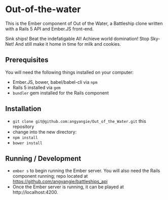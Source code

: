 # Out-of-the-water

This is the Ember component of Out of the Water, a Battleship clone written with a Rails 5 API and Ember.JS front-end.

Sink ships! Beat the indefatigable AI! Achieve world domination! Stop Sky-Net! And still make it home in time for milk and cookies.

## Prerequisites

You will need the following things installed on your computer:

* Ember.JS, bower, babel/babel-cli via `npm`
* Rails 5 installed via `gem`
* `bundler` gem installed for the Rails component

## Installation

* `git clone git@github.com:angyangie/Out_of_the_Water.git` this repository
* change into the new directory:
* `npm install`
* `bower install`

## Running / Development

* `ember s` to begin running the Ember server. You will also need the Rails component running; repo located at https://github.com/angyangie/battleships_api
* Once the Ember server is running, it can be played at http://localhost:4200.
